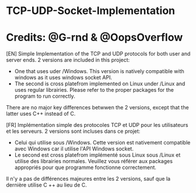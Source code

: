 # TCP-UDP-Socket-Implementation


Credits: @G-rnd & @OopsOverflow
=============================================

[EN]
Simple Implementation of the TCP and UDP protocols for both user and server ends.
2 versions are included in this project:
- One that uses <winsock> uder /Windows. This version is natively compatible with windows
  as it uses windows socket API. 
- The second is cross platefrom implemented on Linux under /Linux and uses regular librairies.
  Please refer to the proper packages for the program to run correctly.
  
There are no major key differences betwwen the 2 versions, except that the latter uses C++ instead of C.
  
[FR]
Implémentation simple des protocoles TCP et UDP pour les utilisateurs et les serveurs.
2 versions sont incluses dans ce projet:
- Celui qui utilise <winsock> sous /Windows. Cette version est nativement compatible avec Windows
  car il utilise l'API Windows socket.
- Le second est cross platefrom implémenté sous Linux sous /Linux et utilise des librairies normales.
  Veuillez vous référer aux packages appropriés pour que programme fonctionne correctement.
  
Il n'y a pas de différences majeures entre les 2 versions, sauf que la dernière utilise C ++ au lieu de C.

